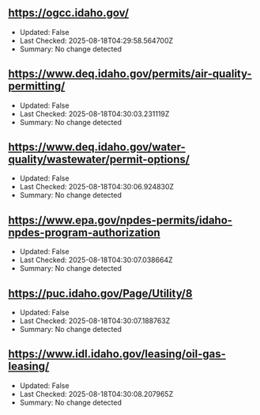 ## https://ogcc.idaho.gov/
- Updated: False
- Last Checked: 2025-08-18T04:29:58.564700Z
- Summary: No change detected

## https://www.deq.idaho.gov/permits/air-quality-permitting/
- Updated: False
- Last Checked: 2025-08-18T04:30:03.231119Z
- Summary: No change detected

## https://www.deq.idaho.gov/water-quality/wastewater/permit-options/
- Updated: False
- Last Checked: 2025-08-18T04:30:06.924830Z
- Summary: No change detected

## https://www.epa.gov/npdes-permits/idaho-npdes-program-authorization
- Updated: False
- Last Checked: 2025-08-18T04:30:07.038664Z
- Summary: No change detected

## https://puc.idaho.gov/Page/Utility/8
- Updated: False
- Last Checked: 2025-08-18T04:30:07.188763Z
- Summary: No change detected

## https://www.idl.idaho.gov/leasing/oil-gas-leasing/
- Updated: False
- Last Checked: 2025-08-18T04:30:08.207965Z
- Summary: No change detected

